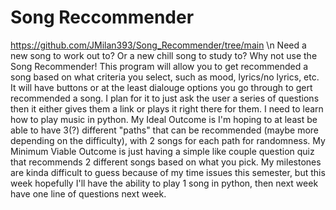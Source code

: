 # Song Reccommender
https://github.com/JMilan393/Song_Recommender/tree/main \n
Need a new song to work out to? Or a new chill song to study to? Why not use the Song Recommender! This program will allow you to get recommended a song based on what criteria you select, such as mood, lyrics/no lyrics, etc.
It will have buttons or at the least dialouge options you go through to gert recommended a song. I plan for it to just ask the user a series of questions then it either gives them a link or plays it right there for them.
I need to learn how to play music in python.
My Ideal Outcome is I'm hoping to at least be able to have 3(?) different "paths" that can be recommended (maybe more depending on the difficulty), with 2 songs for each path for randomness.
My Minimum Viable Outcome is just having a simple like couple question quiz that recommends 2 different songs based on what you pick.
My milestones are kinda difficult to guess because of my time issues this semester, but this week hopefully I'll have the ability to play 1 song in python, then next week have one line of questions next week.
